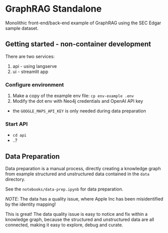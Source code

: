# GraphRAG Standalone

Monolithic front-end/back-end example of GraphRAG using the SEC Edgar sample dataset.

## Getting started - non-container development

There are two services:

1. api - using langserve
2. ui - streamlit app

### Configure environment

1. Make a copy of the example env file: `cp env-example .env`
2. Modify the dot env with Neo4j credentials and OpenAI API key

- the `GOOGLE_MAPS_API_KEY` is only needed during data preparation

### Start API

- `cd api`
- ..?

## Data Preparation

Data preparation is a manual process, directly creating a knowledge graph from example structured
and unstructured data contained in the `data` directory.

See the `notebooks/data-prep.ipynb` for data preparation.

_NOTE_: The data has a quality issue, where Apple Inc has been misidentified by the identity mapping!

This is great! The data quality issue is easy to notice and fix within a knowledge graph, because the
structured and unstructured data are all connected, making it easy to explore, debug and curate.
